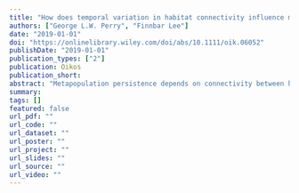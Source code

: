 ```yaml
---
title: "How does temporal variation in habitat connectivity influence metapopulation dynamics?"
authors: ["George L.W. Perry", "Finnbar Lee"]
date: "2019-01-01"
doi: "https://onlinelibrary.wiley.com/doi/abs/10.1111/oik.06052"
publishDate: "2019-01-01"
publication_types: ["2"]
publication: Oikos
publication_short:
abstract: "Metapopulation persistence depends on connectivity between habitat patches. While emphasis has been placed on the spatial dynamics of connectivity, much less has been placed on its short-term temporal dynamics. In many terrestrial and aquatic ecosystems, however, transient (short term) changes in connectivity occur as habitat patches are connected and disconnected due, for example, to climatic or hydrological variability. We evaluated the implications of transient connectivity using a networkbased metapopulation model and a series of scenarios representing temporal changes in connectivity. The transient loss of connectivity can influence metapopulation persistence, and more strongly autocorrelated temporal dynamics affect metapopulation persistence more severely. Given that many ecosystems experience short-term and temporary loss of habitat connectivity, it is important that these dynamics are adequately represented in metapopulation models; failing to do so may yield overly optimistic-estimates of metapopulation persistence in fragmented landscapes."
summary:
tags: []
featured: false
url_pdf: ""
url_code: ""
url_dataset: ""
url_poster: ""
url_project: ""
url_slides: ""
url_source: ""
url_video: ""
---
```

